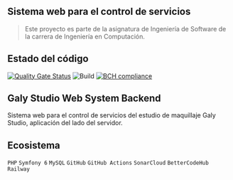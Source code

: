 ## Sistema web para el control de servicios
> Este proyecto es parte de la asignatura de Ingeniería de Software de la carrera de Ingeniería en Computación.

## Estado del código

[![Quality Gate Status](https://sonarcloud.io/api/project_badges/measure?project=Kenny-Tinoco_GalyStudioWebSystem.Back&metric=alert_status)](https://sonarcloud.io/summary/new_code?id=Kenny-Tinoco_GalyStudioWebSystem.Back)
![Build](https://github.com/Kenny-Tinoco/GalyStudioWebSystem.Back/actions/workflows/symfony.yml/badge.svg?branch=develop)
[![BCH compliance](https://bettercodehub.com/edge/badge/Kenny-Tinoco/GalyStudioWebSystem.Back?branch=develop)](https://bettercodehub.com/)

## Galy Studio Web System Backend

Sistema web para el control de servicios del estudio de maquillaje Galy Studio, aplicación del lado del servidor.

## Ecosistema

`PHP` `Symfony 6` `MySQL` `GitHub` `GitHub Actions` `SonarCloud` `BetterCodeHub` `Railway`  